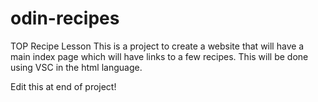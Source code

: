 # odin-recipes
TOP Recipe Lesson
This is a project to create a website that will have a main index page which will have links to a few recipes. This will be done using VSC in the html language.


Edit this at end of project!